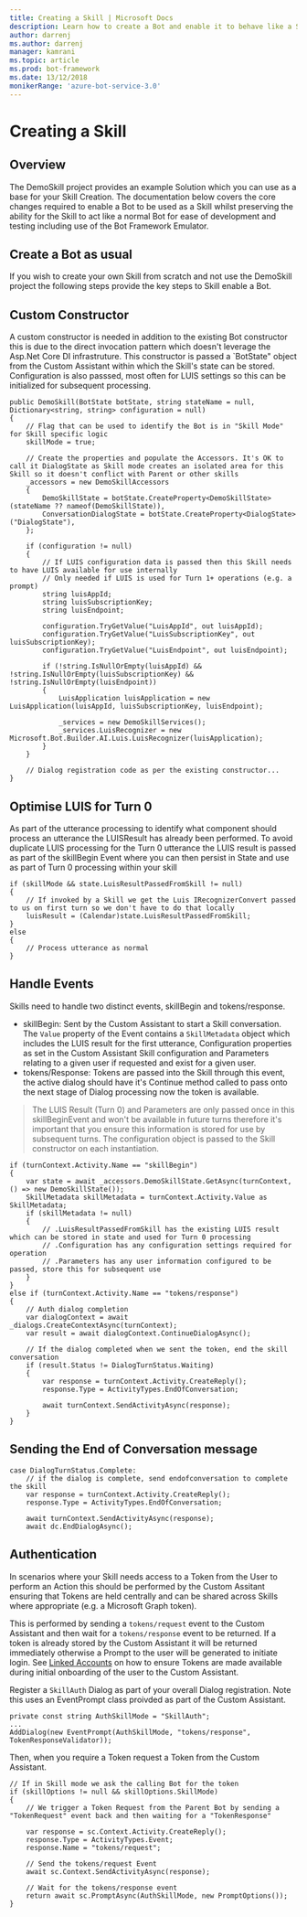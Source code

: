 ```yaml
---
title: Creating a Skill | Microsoft Docs
description: Learn how to create a Bot and enable it to behave like a Skill
author: darrenj
ms.author: darrenj
manager: kamrani
ms.topic: article
ms.prod: bot-framework
ms.date: 13/12/2018
monikerRange: 'azure-bot-service-3.0'
---
```

# Creating a Skill

## Overview

The DemoSkill project provides an example Solution which you can use as a base for your Skill Creation. The documentation below covers the core changes required to enable a Bot to be used as a Skill whilst preserving the ability for the Skill to act like a normal Bot for ease of development and testing including use of the Bot Framework Emulator.

## Create a Bot as usual

If you wish to create your own Skill from scratch and not use the DemoSkill project the following steps provide the key steps to Skill enable a Bot.

## Custom Constructor

A custom constructor is needed in addition to the existing Bot constructor this is due to the direct invocation pattern which doesn't leverage the Asp.Net Core DI infrastruture. This constructor is passed a `BotState" object from the Custom Assistant within which the Skill's state can be stored. Configuration is also passsed, most often for LUIS settings so this can be initialized for subsequent processing.

```
public DemoSkill(BotState botState, string stateName = null, Dictionary<string, string> configuration = null)
{
    // Flag that can be used to identify the Bot is in "Skill Mode" for Skill specific logic
    skillMode = true;

    // Create the properties and populate the Accessors. It's OK to call it DialogState as Skill mode creates an isolated area for this Skill so it doesn't conflict with Parent or other skills
    _accessors = new DemoSkillAccessors
    {
        DemoSkillState = botState.CreateProperty<DemoSkillState>(stateName ?? nameof(DemoSkillState)),
        ConversationDialogState = botState.CreateProperty<DialogState>("DialogState"),
    };

    if (configuration != null)
    {
        // If LUIS configuration data is passed then this Skill needs to have LUIS available for use internally
        // Only needed if LUIS is used for Turn 1+ operations (e.g. a prompt)
        string luisAppId;
        string luisSubscriptionKey;
        string luisEndpoint;

        configuration.TryGetValue("LuisAppId", out luisAppId);
        configuration.TryGetValue("LuisSubscriptionKey", out luisSubscriptionKey);
        configuration.TryGetValue("LuisEndpoint", out luisEndpoint);

        if (!string.IsNullOrEmpty(luisAppId) && !string.IsNullOrEmpty(luisSubscriptionKey) && !string.IsNullOrEmpty(luisEndpoint))
        {
            LuisApplication luisApplication = new LuisApplication(luisAppId, luisSubscriptionKey, luisEndpoint);

            _services = new DemoSkillServices();
            _services.LuisRecognizer = new Microsoft.Bot.Builder.AI.Luis.LuisRecognizer(luisApplication);
        }
    }

    // Dialog registration code as per the existing constructor...
}
```

## Optimise LUIS for Turn 0

As part of the utterance processing to identify what component should process an utterance the LUISResult has already been performed. To avoid duplicate LUIS processing for the Turn 0 utterance the LUIS result is passed as part of the skillBegin Event where you can then persist in State and use as part of Turn 0 processing within your skill

```
if (skillMode && state.LuisResultPassedFromSkill != null)
{
    // If invoked by a Skill we get the Luis IRecognizerConvert passed to us on first turn so we don't have to do that locally
    luisResult = (Calendar)state.LuisResultPassedFromSkill;
}
else
{
    // Process utterance as normal
}
```

## Handle Events

Skills need to handle two distinct events, skillBegin and tokens/response. 
- skillBegin: Sent by the Custom Assistant to start a Skill conversation. The `Value` property of the Event contains a `SkillMetadata` object which includes the LUIS result for the first utterance, Configuration properties as set in the Custom Assistant Skill configuration and Parameters relating to a given user if requested and exist for a given user.
- tokens/Response: Tokens are passed into the Skill through this event, the active dialog should have it's Continue method called to pass onto the next stage of Dialog processing now the token is available.

> The LUIS Result (Turn 0) and Parameters are only passed once in this skillBeginEvent and won't be available in future turns therefore it's important that you ensure this information is stored for use by subsequent turns. The configuration object is passed to the Skill constructor on each instantiation.

```
if (turnContext.Activity.Name == "skillBegin")
{
    var state = await _accessors.DemoSkillState.GetAsync(turnContext, () => new DemoSkillState());
    SkillMetadata skillMetadata = turnContext.Activity.Value as SkillMetadata;
    if (skillMetadata != null)
    {
        // .LuisResultPassedFromSkill has the existing LUIS result which can be stored in state and used for Turn 0 processing
        // .Configuration has any configuration settings required for operation
        // .Parameters has any user information configured to be passed, store this for subsequent use
    }
}
else if (turnContext.Activity.Name == "tokens/response")
{
    // Auth dialog completion
    var dialogContext = await _dialogs.CreateContextAsync(turnContext);
    var result = await dialogContext.ContinueDialogAsync();

    // If the dialog completed when we sent the token, end the skill conversation
    if (result.Status != DialogTurnStatus.Waiting)
    {
        var response = turnContext.Activity.CreateReply();
        response.Type = ActivityTypes.EndOfConversation;

        await turnContext.SendActivityAsync(response);
    }
}
```

## Sending the End of Conversation message

```
case DialogTurnStatus.Complete:
    // if the dialog is complete, send endofconversation to complete the skill
    var response = turnContext.Activity.CreateReply();
    response.Type = ActivityTypes.EndOfConversation;

    await turnContext.SendActivityAsync(response);
    await dc.EndDialogAsync();
```

## Authentication

In scenarios where your Skill needs access to a Token from the User to perform an Action this should be performed by the Custom Assitant ensuring that Tokens are held centrally and can be shared across Skills where appropriate (e.g. a Microsoft Graph token).

This is performed by sending a `tokens/request` event to the Custom Assistant and then wait for a `tokens/response` event to be returned. If a token is already stored by the Custom Assistant it will be returned immediately otherwise a Prompt to the user will be generated to initiate login. See [Linked Accounts](./customassistant-linkedaccounts.md) on how to ensure Tokens are made available during initial onboarding of the user to the Custom Assistant. 

Register a `SkillAuth` Dialog as part of your overall Dialog registration. Note this uses an EventPrompt class proivded as part of the Custom Assistant.
```
private const string AuthSkillMode = "SkillAuth";
...
AddDialog(new EventPrompt(AuthSkillMode, "tokens/response", TokenResponseValidator));
```

Then, when you require a Token request a Token from the Custom Assistant. 

```
// If in Skill mode we ask the calling Bot for the token
if (skillOptions != null && skillOptions.SkillMode)
{
    // We trigger a Token Request from the Parent Bot by sending a "TokenRequest" event back and then waiting for a "TokenResponse"

    var response = sc.Context.Activity.CreateReply();
    response.Type = ActivityTypes.Event;
    response.Name = "tokens/request";

    // Send the tokens/request Event
    await sc.Context.SendActivityAsync(response);

    // Wait for the tokens/response event
    return await sc.PromptAsync(AuthSkillMode, new PromptOptions());
}
```